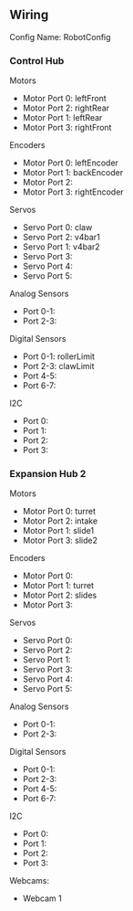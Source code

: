 ## Wiring

Config Name: RobotConfig

### Control Hub

Motors 
- Motor Port 0: leftFront
- Motor Port 2: rightRear
- Motor Port 1: leftRear
- Motor Port 3: rightFront

Encoders
- Motor Port 0: leftEncoder
- Motor Port 1: backEncoder
- Motor Port 2: 
- Motor Port 3: rightEncoder

Servos
- Servo Port 0: claw
- Servo Port 2: v4bar1
- Servo Port 1: v4bar2
- Servo Port 3: 
- Servo Port 4:
- Servo Port 5:

Analog Sensors
- Port 0-1:
- Port 2-3:

Digital Sensors
- Port 0-1: rollerLimit
- Port 2-3: clawLimit
- Port 4-5:
- Port 6-7:

I2C
- Port 0:
- Port 1:
- Port 2:
- Port 3:

### Expansion Hub 2

Motors
- Motor Port 0: turret
- Motor Port 2: intake
- Motor Port 1: slide1
- Motor Port 3: slide2

Encoders
- Motor Port 0: 
- Motor Port 1: turret
- Motor Port 2: slides
- Motor Port 3: 

Servos
- Servo Port 0: 
- Servo Port 2: 
- Servo Port 1:
- Servo Port 3:
- Servo Port 4:
- Servo Port 5:
 
Analog Sensors
- Port 0-1:
- Port 2-3:

Digital Sensors
- Port 0-1:
- Port 2-3:
- Port 4-5:
- Port 6-7:

I2C
- Port 0:
- Port 1:
- Port 2:
- Port 3:

Webcams: 
- Webcam 1